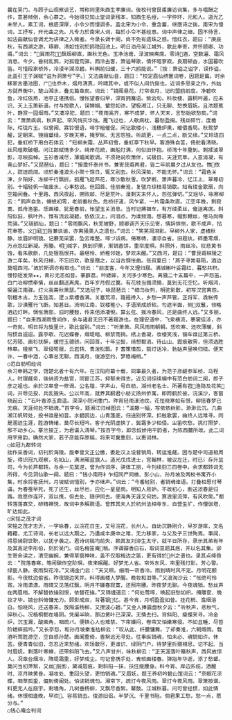 <!-- { "loadSidebar": true } -->
    曩在吴门，与顾子山观察谈艺，常称同里朱酉生孝廉词。後校刊曾艮甫廉访词集，多与唱酬之作，意甚倾倒，余心慕之。今始得见知止堂词录残本，知酉生名绶，一字仲环，元和人。道光乙未举人。素工词，根底深厚，小令少而慢调多。盖北宋为小令，重含蓄，继唐诗之後。南宋为慢词，工抒写，开元曲之先。凡专力於南宋人词，每於小令不甚经意。词中声律之细，固不待言，如法曲献仙音调尤为讲律之入微者。今录长调十阕，尚不免有遗珠之感。惜红衣，题曰：“庚辰秋，有西湖之游，琢卿、清如饯别於鸥隐园池上。明日泊舟吴江城外，歌此奉寄，并怀顺卿、功甫。”词云：“巽雨花，飘烟柳直，画秋无色。玉净池塘，渌波映离席。零诗酒，空数遍、霜风消息。今夕。昏树乱鸦，对孤镫荒驿。西泠去客，箫谥琴歌，情怀暗寥寂。良期顿杳，水国暮吹笛。可惜段家桥外，冷浸半湖凉碧。料槲前归缓，三十六鸥能说。”［按：箫谥之谥字，误作谥，此盖引王子渊赋“谥为洞箫兮”字。］又法曲献仙音，题曰：“校定眉仙绣箧词卷，因题是篇。时余移家古墨池图，广也乔木，烟月清真，吟啸其中，或不似人间伉俪也。近词多思亲之作，外姑方就养衡中，楚山湘水，叠见篇章矣。词云：“镜阁悬花，灯帘收月，记约盟鸥前度。净碧吹鱼，冷红依燕，池亭正堪携侣。慢怅望春归早，深宵拥篝语。紫云句。料妆楼、露桐吟遍，应未识、天上玉箫新谱。付与按歌人，误婵娟、颦怨如许。望极湘江，只无聊、愁换眉妩。且浓题蕉叶，静赏一园烟雨。”又凄凉犯，题曰：“夜雨高齐，寒不成梦，怀人天末，言愁始欲愁矣。”词云：“萧萧飒飒，秋声起、帘风悄灭华烛。雁飞过也，人欹病枕，暮愁盈掬。残丝碎竹，度檐际、玲珑片玉。似曾闻、霖铃恨语，啼宇暗催促。闲记歌楼小，浅穗炉熏，暖偎香局。秋鸳梦醒，定朝来、镜蛾颦绿。岁晚天寒，掩罗帐、无言怨独。听疏更，一点二点，断又续。”又玲珑四犯，垂虹桥下用白石体云：“短柳未霜，丛芦初雪，垂虹亭下秋早。客游殊自苦，倚舵看清晓。丝风暗欺破帽。问江郎赋情多少。绮岸花疏，画船灯满，何似旧怀抱。桥湾十年重到。剩揉波翠影，凉映孤棹。玉衫香减尽，薄媚闻歌调。不须艳说吹箫伴，试极目、天涯荒草。人意消凝，有青山梦好。”又琵琶仙，题曰：“接澹怀泰州书，兼寄艮甫两君，皆二年前晨夕过从友也。憔依人，踪迹疏阔。顷於秦淮渡头小聚十馀日，辄又别去。秋风深矣，不能无怀。”词云：“霜色关津，夕阳好、冻柳千行飘折。孤雁飞趁芦花，寒沙散秋雪。吹梦断、箫声暮冷，忆江上、翠尊初别。十幅轻帆一陂废水，心事愁说。但回首、佳丽秦淮，复璧月琼枝易销歇。知有缕金歌扇，向空箱闲叠。十里路、西风夜起，拥败邮、尽是荒叶。漫剩天末怀人，怨弦弹切。”又瑶华，咏寒柳云：“鸦声自急，蝉蜕初零，老前番秋色。危桥纡渚，风乍紧、一片霜条吹直。江空年晚，剩寂寞、孤舟渔笛。恁画楼、犹是春前，怅望玉关消息。当时记拂钿车，有万缕柔丝，催送离席。斜阳似旧，枫叶外、惟有流云凝碧。依依汉上，问泪点、为谁频滴。想暮寒，帽影鞭丝，倦马尚嘶荒驿。”又瑞鹤仙，题曰：“零雨飘风，秋芜被野，顺卿调齐天乐见寄，情辞悱恻，歌不成声，拈花奉答。义闺，旨兼讽谕，亦离骚美人之遗也。”词云：“笑芙凋泪影。早柳外人家，虚檐秋静。妆眉妒明镜。记蘼芜采罢，坠云难整。啼づ诉病。倚寒帱，凄凉自省。旧题纨，碎墨零烟，万点怨红新凝。芳媵。明缄字，换到炉熏，渐销香饼。重帘度暝。斜照外，雨丝冷。叹悲黄书蚀，看朱歌断，几处银瓶恨井。最堪怜、娇稚邻娃，梦欢未醒。”又西河，题曰：“曹艮甫秣陵之游二年矣，秋风归棹，不忘旧欢，歌是赠之，以当古惆怅曲。张叔夏曰：‘燕子寻常巷陌，酒边莫唱西河。’故於斯调亦有取也。”词云：“前度客，今年又理归屐。满城槲叶妥霜红，暮愁共积。慢惊短发渐★★，青衫无恙如昔。搴薜荔，吟蟋蟀，关河多少寒色。离骚二十五篇中，一声怨笛。白门冶柳惯牵情，丝丝翻送离席。百年岁月假过翼。有花枝当摘须摘，莫到无花空忆。听烟鸿，唳遍江南驿。灯火高斋秋萧瑟。”又选冠子，咏琵琶云：“细马妆列，明驼影散，初写汉宫离怨。刳檀木古，ㄌ玉弦高，逻ュ紫槽香满。关塞荒凉，路摇搀入，乡愁一声芦管。正将军、毳帐传歌，沙漠雁行飞断。知甚日。流响江南，钗楼稚小，手语渐成娇软。匀遮半面，侧双鬟，领略酒边灯畔。惆怅萧郎，旧时腰鼓，传来倍添凄惋。算幺弦、拨冷春风，还是曲终人远。”又多丽，题曰：“自来西湖雨雪间作，余与诸君无日不著屐游也。在理安道中，飞泉横流，搴裳徒涉，亦一奇矣。明日将为旋里计，歌此留别。”词云：“听萧萧。风风雨雨朝朝。恁吹寒、还吹薄暖，斜阳惯自迢迢。露亭欹、花迟蝶眷，烟堤暗、柳禁莺捎。绣上香凝，妆楼笑浅，钿车谁过第三桥。忆芳陌、画衫扶醉，缓控玉骢骄。闲回首，十年尘鬓，绮想都消。待山山、霞痕散霁，但须选胜林皋。磴泉飞、翠侵笱屦，云岩转、青泼松瓢。扌耆策情孤，翦灯话冷，勃姑声里唤归桡。便天许、一春中酒，心事总无聊。西溪月，俊游空约，梦稳梅梢。”
    ○范白舫明经词
    余习申韩之学，馆楚北者十有六年。在汉阳府幕十载，同事最久者，为范子彦鹾参军桢，乌程人。时理鹾务，後纳资为盐官，同宦江苏，抑郁未得志。近见词综续编中有范白舫词二阕，即子彦之祖也。余於汉皋曾一修谒。公名锴，字声山，号白舫，湖州老名士。所著有苕渔隐及花笑词，并辱见投，兵乱毁失。公以年高，就养其嗣君小舫丈扬州侨寓，即跨鹤於彼。浣溪沙，客窗晓起云：“石叶香添玉鼎温。深深小院闭重门。昨宵轻雨漾池纹。花怯晓寒如有恨，柳摇春梦已无痕。天涯何处不销魂。”百字令，题湘江归棹图云：“溪藤一幅，写依依树影，渺渺云沉。几曲湘江帆转处，投书谁是知音。水碧鸥边，山青篷底，归送别怀深。扣舷歌罢，曲终人远难寻。同是溷迹生涯，胜游情绪，莫尽长短吟。客子光阴虚换了，鬓霜多少相侵。ㄓ笛吹愁，挑灯照梦，那不动乡心。搴兰披芷，为君谱入清琴。”按百字令，即念奴娇用平韵者，为陈西麓所改。此二词用字用韵，确然大家，若子彦能存原稿，将来可冀重刻，以惠词林。
    ○如冠九都转词
    拙作采香词，初刊於海陵。旋奉曾文正公檄，委赴汉上设督销局，转运淮鹾。因与楚中司道相周旋，得识冠九观察，名如山，满洲厢蓝旗人。道光戊戌进士，官翰林，被议左迁，时已氵存升监司，今为长芦都转。与余一见莫逆，曾为作词序，骈体工丽，今刊续刻三四卷中。余求都转词无所得，今见洞仙歌一阕。题曰：“钱小南符衤乍招同严同樵、彭小山、孙月坡及两校书寓齐小集，时余将客抚州，月坡赋词惜别，予亦继声。”词云：“今番轻别，者销魂谁语。打叠相思付琴谱。为春蚕早死，死了还生，丝尽也，应化一星星雨。明知人易妒。不改初心，断送浓春是归路。我愿作连环，双以携，但去处、随伊同去。便海角天涯又何妨，算浪里流萍，有风吹聚。”都转落落寡交，研精禅悦，故词中多解脱语。曾葬其夫人於杭州法相寺东，自营生圹，作僧伽塔，旷达如此。
    ○宋铭之茂才词
    宋铭之茂才志沂，一字咏春，以浣花日生，又号浣花，长州人。自幼沉静刚介，早岁游庠，文名藉藉，尤工诗词，长老以远大期之。乃遘咸丰庚申之难，无力移家，与父及子三世殉焉。事闻，得恩骑尉世职，以犹子袭之。君诗词稿均前失，赖其友刘泖生太守，就平日所存，录示其弟有年及其高足李彤伯，刻於吴门。词名梅笛庵稿。序谓瓣香白石，取词意题其居，并以名其集。泖生寄余读之，清空幽婉，兼得草窗神味，盖不仅取梅边之笛，更有得於州之谱也。录其点绛唇云：“院落春寒，等闲酿作空阶暝。夜来眠醒。好梦无人省。帘外东风，帘里残灯影。芳心警。绿窗人静。夜雨梨花冷。”又谒金门云：“天又暝。细雨一帘香冷。雨到晴时风不定。月明花颤影。今夜枕边偷省。昨夜镜边笑并。料得画楼人梦醒。晚妆和泪等。”又浪淘沙云：“怅绝可怜宵。冷雨潇潇。雨晴又见落红飘。明月不嫌春寂寞，还照帘腰。昨夜梦无聊。今夜魂销。愁丝声在两眉梢。不解替侬描别恨，侬替花描。”又锦缠道云：“何处莺啼，唤起旧愁如织。掩雕奁、晚妆才毕。镜台斜倚慵无力。顾影成双，背著银忆。甚今宵，月明盈盈如昔。挂花梢、澹烟溶白。怕晓风，还送春来，放隔溪杨柳，又搅波心碧。”又金人捧露盘秋夕云：“听秋声，悲秋气，碎秋心。况梧桐都在墙阴。凭阑半晌，那边黄叶已深深。无情去扫，背斜阳、瘦蝶来寻。冷金炉，沉玉漏，酸画角，咽疏パ。便铁心人也难禁。下帘嫌闷，卷帘又怕嫩寒侵。不如且睡，尽苔阶蟋蟀孤吟。”又长亭怨，和孙月坡秦淮枯柳云：“叹从此、纤腰慵舞。了却秦淮，六朝烟雨。载酒听莺胜游空，空自感孙楚。画阑重倚，香絮远无寻处。往事纵销魂，怕未必、魂销如许。休苦。便青青似旧，怎忍近来愁绪。欢场散尽，更谁识、绿阴门户。待梦里折赠相思，记不起、当时眉妩。剩落叶寒蝉，还带斜阳飞去。”又八声甘州，咏秋柳云：“正天涯落叶簸秋声，西风故惊人。况章台烟冷，隋堤霜重，好梦成尘。可记曾携手处，青琐画楼春。弹指年华逝，添了愁颦。莫问当初萍絮，又丝鬓影，黛减眉痕。剩斜阳一抹，扶住瘦腰身。料今宵、岸边系缆，酒醒时、凉月映黄昏。凝妆处、重回头望，更怕销魂。”又眉妩，题王养初吟碧山馆词云：“奈眠花凉蝶，咽草孤蛩，偏到倚阑处。怕读销魂句。湘帘下，疏灯今夜风雨。翠灯今夜风雨。翠箫按谱。料更无人在庭宇。剩墙角，几树垂杨柳，又飘尽香絮。鼙鼓。江城秋暮。问可曾经惯，如此情绪。休恨相逢晚，早欢、容易销去。俊游旧侣。半梦沉、千里书阻。倘君果工愁，愁一点，愿分与。”
    ○钱心庵佥判词
